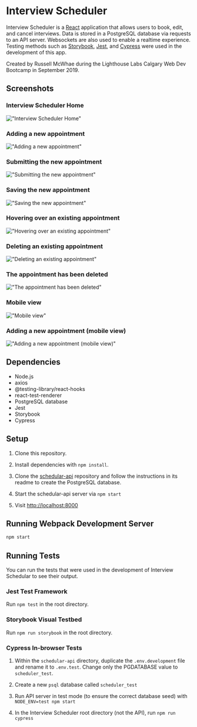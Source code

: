 # Interview Scheduler

Interview Scheduler is a [React](https://reactjs.org/) application that allows users to book, edit, and cancel interviews. Data is stored in a PostgreSQL database via requests to an API server. Websockets are also used to enable a realtime experience. Testing methods such as [Storybook](https://storybook.js.org/), [Jest](https://jestjs.io/), and [Cypress](https://www.cypress.io) were used in the development of this app.

Created by Russell McWhae during the Lighthouse Labs Calgary Web Dev Bootcamp in September 2019.

## Screenshots

### Interview Scheduler Home
!["Interview Scheduler Home"](./docs/desktop-home.png)

### Adding a new appointment
!["Adding a new appointment"](./docs/desktop-appointment-form-empty.png)

### Submitting the new appointment
!["Submitting the new appointment"](./docs/desktop-appointment-form-full.png)

### Saving the new appointment
!["Saving the new appointment"](./docs/desktop-appointment-saving.png)

### Hovering over an existing appointment
!["Hovering over an existing appointment"](./docs/desktop-appointment-hover.png)

### Deleting an existing appointment
!["Deleting an existing appointment"](./docs/desktop-appointment-delete.png)

### The appointment has been deleted
!["The appointment has been deleted"](./docs/desktop-appointment-deleted.png)

### Mobile view
!["Mobile view"](./docs/mobile-home.png)

### Adding a new appointment (mobile view)
!["Adding a new appointment (mobile view)"](./docs/mobile-form.png)

## Dependencies

* Node.js
* axios
* @testing-library/react-hooks
* react-test-renderer
* PostgreSQL database
* Jest
* Storybook
* Cypress

## Setup

1. Clone this repository.

2. Install dependencies with `npm install`.

3. Clone the [schedular-api](https://github.com/lighthouse-labs/scheduler-api) repository and follow the instructions in its readme to create the PostgreSQL database.

4. Start the schedular-api server via `npm start`

5. Visit [http://localhost:8000]()

## Running Webpack Development Server

```sh
npm start
```

## Running Tests

You can run the tests that were used in the development of Interview Schedular to see their output.

### Jest Test Framework

Run `npm test` in the root directory.

### Storybook Visual Testbed

Run `npm run storybook` in the root directory.

### Cypress In-browser Tests

1. Within the `schedular-api` directory, duplicate the `.env.development` file and rename it to `.env.test`. Change only the PGDATABASE value to `scheduler_test`.

2. Create a new `psql` database called `scheduler_test`

3. Run API server in test mode (to ensure the correct database seed) with `NODE_ENV=test npm start`

4. In the Interview Scheduler root directory (not the API), run `npm run cypress`